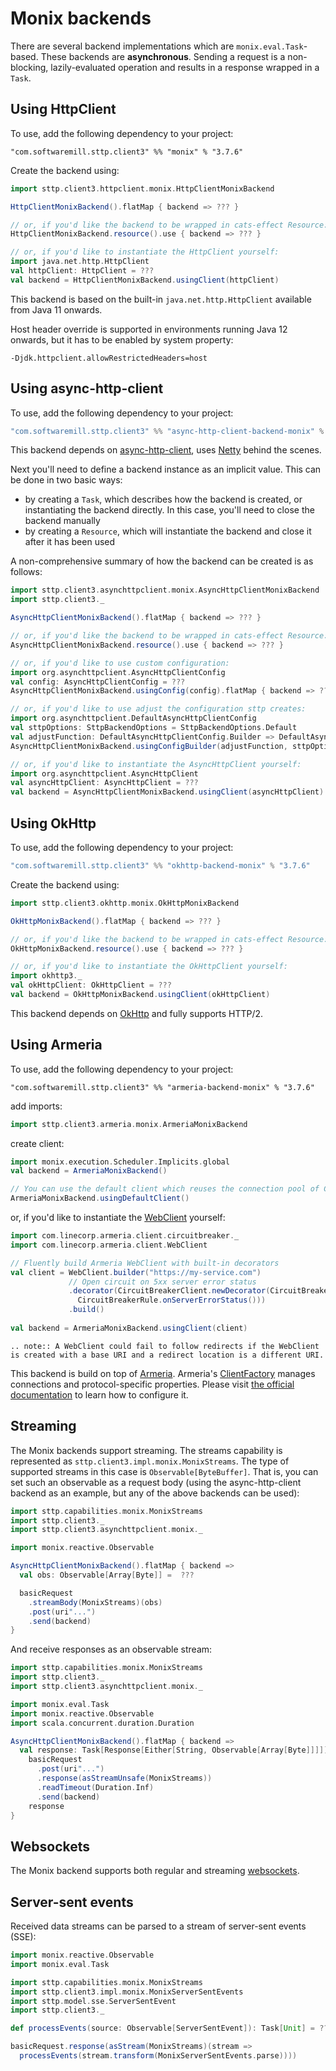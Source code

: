 # Monix backends

There are several backend implementations which are `monix.eval.Task`-based. These backends are **asynchronous**. Sending a request is a non-blocking, lazily-evaluated operation and results in a response wrapped in a `Task`. 

## Using HttpClient

To use, add the following dependency to your project:

```
"com.softwaremill.sttp.client3" %% "monix" % "3.7.6"
```

Create the backend using:

```scala
import sttp.client3.httpclient.monix.HttpClientMonixBackend

HttpClientMonixBackend().flatMap { backend => ??? }

// or, if you'd like the backend to be wrapped in cats-effect Resource:
HttpClientMonixBackend.resource().use { backend => ??? }

// or, if you'd like to instantiate the HttpClient yourself:
import java.net.http.HttpClient
val httpClient: HttpClient = ???
val backend = HttpClientMonixBackend.usingClient(httpClient)
```

This backend is based on the built-in `java.net.http.HttpClient` available from Java 11 onwards.

Host header override is supported in environments running Java 12 onwards, but it has to be enabled by system property:

```
-Djdk.httpclient.allowRestrictedHeaders=host
```

## Using async-http-client

To use, add the following dependency to your project:

```scala
"com.softwaremill.sttp.client3" %% "async-http-client-backend-monix" % "3.7.6"
```
           
This backend depends on [async-http-client](https://github.com/AsyncHttpClient/async-http-client), uses [Netty](http://netty.io) behind the scenes.

Next you'll need to define a backend instance as an implicit value. This can be done in two basic ways:

* by creating a `Task`, which describes how the backend is created, or instantiating the backend directly. In this case, you'll need to close the backend manually
* by creating a `Resource`, which will instantiate the backend and close it after it has been used

A non-comprehensive summary of how the backend can be created is as follows:

```scala
import sttp.client3.asynchttpclient.monix.AsyncHttpClientMonixBackend
import sttp.client3._

AsyncHttpClientMonixBackend().flatMap { backend => ??? }

// or, if you'd like the backend to be wrapped in cats-effect Resource:
AsyncHttpClientMonixBackend.resource().use { backend => ??? }

// or, if you'd like to use custom configuration:
import org.asynchttpclient.AsyncHttpClientConfig
val config: AsyncHttpClientConfig = ???
AsyncHttpClientMonixBackend.usingConfig(config).flatMap { backend => ??? }

// or, if you'd like to use adjust the configuration sttp creates:
import org.asynchttpclient.DefaultAsyncHttpClientConfig
val sttpOptions: SttpBackendOptions = SttpBackendOptions.Default 
val adjustFunction: DefaultAsyncHttpClientConfig.Builder => DefaultAsyncHttpClientConfig.Builder = ???
AsyncHttpClientMonixBackend.usingConfigBuilder(adjustFunction, sttpOptions).flatMap { backend => ??? }

// or, if you'd like to instantiate the AsyncHttpClient yourself:
import org.asynchttpclient.AsyncHttpClient
val asyncHttpClient: AsyncHttpClient = ??? 
val backend = AsyncHttpClientMonixBackend.usingClient(asyncHttpClient)
```

## Using OkHttp

To use, add the following dependency to your project:

```scala
"com.softwaremill.sttp.client3" %% "okhttp-backend-monix" % "3.7.6"
```

Create the backend using:

```scala
import sttp.client3.okhttp.monix.OkHttpMonixBackend

OkHttpMonixBackend().flatMap { backend => ??? }

// or, if you'd like the backend to be wrapped in cats-effect Resource:
OkHttpMonixBackend.resource().use { backend => ??? }

// or, if you'd like to instantiate the OkHttpClient yourself:
import okhttp3._
val okHttpClient: OkHttpClient = ???
val backend = OkHttpMonixBackend.usingClient(okHttpClient)
```

This backend depends on [OkHttp](http://square.github.io/okhttp/) and fully supports HTTP/2.

## Using Armeria

To use, add the following dependency to your project:

```
"com.softwaremill.sttp.client3" %% "armeria-backend-monix" % "3.7.6"
```

add imports:

```scala
import sttp.client3.armeria.monix.ArmeriaMonixBackend
```

create client:

```scala
import monix.execution.Scheduler.Implicits.global
val backend = ArmeriaMonixBackend()

// You can use the default client which reuses the connection pool of ClientFactory.ofDefault()
ArmeriaMonixBackend.usingDefaultClient()
```

or, if you'd like to instantiate the [WebClient](https://armeria.dev/docs/client-http) yourself:

```scala
import com.linecorp.armeria.client.circuitbreaker._
import com.linecorp.armeria.client.WebClient

// Fluently build Armeria WebClient with built-in decorators
val client = WebClient.builder("https://my-service.com")
             // Open circuit on 5xx server error status
             .decorator(CircuitBreakerClient.newDecorator(CircuitBreaker.ofDefaultName(),
               CircuitBreakerRule.onServerErrorStatus()))
             .build()
             
val backend = ArmeriaMonixBackend.usingClient(client)
```

```eval_rst
.. note:: A WebClient could fail to follow redirects if the WebClient is created with a base URI and a redirect location is a different URI.
```

This backend is build on top of [Armeria](https://armeria.dev/docs/client-http).
Armeria's [ClientFactory](https://armeria.dev/docs/client-factory) manages connections and protocol-specific properties.
Please visit [the official documentation](https://armeria.dev/docs/client-factory) to learn how to configure it.

## Streaming

The Monix backends support streaming. The streams capability is represented as `sttp.client3.impl.monix.MonixStreams`. The type of supported streams in this case is `Observable[ByteBuffer]`. That is, you can set such an observable as a request body (using the async-http-client backend as an example, but any of the above backends can be used):

```scala
import sttp.capabilities.monix.MonixStreams
import sttp.client3._
import sttp.client3.asynchttpclient.monix._

import monix.reactive.Observable

AsyncHttpClientMonixBackend().flatMap { backend =>
  val obs: Observable[Array[Byte]] =  ???

  basicRequest
    .streamBody(MonixStreams)(obs)
    .post(uri"...")
    .send(backend)
}
```

And receive responses as an observable stream:

```scala
import sttp.capabilities.monix.MonixStreams
import sttp.client3._
import sttp.client3.asynchttpclient.monix._

import monix.eval.Task
import monix.reactive.Observable
import scala.concurrent.duration.Duration

AsyncHttpClientMonixBackend().flatMap { backend =>
  val response: Task[Response[Either[String, Observable[Array[Byte]]]]] =
    basicRequest
      .post(uri"...")
      .response(asStreamUnsafe(MonixStreams))
      .readTimeout(Duration.Inf)
      .send(backend)
    response
}
```

## Websockets

The Monix backend supports both regular and streaming [websockets](../websockets.md).

## Server-sent events

Received data streams can be parsed to a stream of server-sent events (SSE):

```scala
import monix.reactive.Observable
import monix.eval.Task

import sttp.capabilities.monix.MonixStreams
import sttp.client3.impl.monix.MonixServerSentEvents
import sttp.model.sse.ServerSentEvent
import sttp.client3._

def processEvents(source: Observable[ServerSentEvent]): Task[Unit] = ???

basicRequest.response(asStream(MonixStreams)(stream => 
  processEvents(stream.transform(MonixServerSentEvents.parse))))
```
